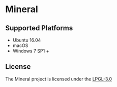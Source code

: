 # Mineral

Supported Platforms
------

* Ubuntu 16.04
* macOS
* Windows 7 SP1 +

License
------
The Mineral project is licensed under the [LPGL-3.0](LICENSE)
